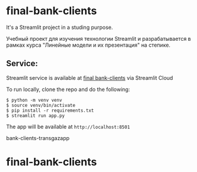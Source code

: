 # final-bank-clients
It's a Streamlit project in a studing purpose.


Учебный проект для изучения технологии Streamlit
и разрабатывается в рамках курса "Линейные модели и их презентация" 
на степике.

## Service:
Streamlit service is available at [final bank-clients](https://final-bank-clients-cqxwxkobjplf9vyh.streamlit.app) via Streamlit Cloud

To run locally, clone the repo and do the following:
```
$ python -m venv venv
$ source venv/bin/activate
$ pip install -r requirements.txt
$ streamlit run app.py
```
The app will be available at `http://localhost:8501`

bank-clients-transgazapp
# final-bank-clients
